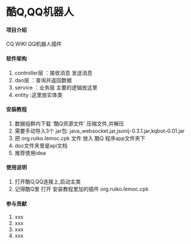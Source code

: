 # 酷Q,QQ机器人

#### 项目介绍
CQ WIKI QQ机器人插件

#### 软件架构
1. controller层 ：接收消息 发送消息 
2. dao层 ：查询并返回数据 
3. service ：业务层 主要的逻辑放这里
4. entity :这里放实体类

#### 安装教程

1. 数据组群内下载 '酷Q资源文件' 压缩文件,并解压
2. 需要手动导入3个 jar包: java_websocket.jar,jsonij-0.3.1.jar,kqbot-0.01.jar 
3. 把 org.ruiko.lemoc.cpk 文件 放入 酷Q 程序app文件夹下
4. doc文件夹里是api文档
5. 推荐使用idea 

#### 使用说明
1. 打开酷Q,QQ连接上,启动主类
2. 记得酷Q里 打开 安装教程里加的插件 org.ruiko.lemoc.cpk 

#### 参与贡献

1. xxx
2.  xxx
3. xxx
4.  xxx

